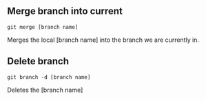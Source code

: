 ## Merge branch into current

`git merge [branch name]`

Merges the local [branch name] into the branch we are currently in.

## Delete branch

`git branch -d [branch name]`

Deletes the [branch name]
